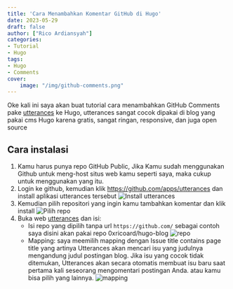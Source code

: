 ```yaml
---
title: 'Cara Menambahkan Komentar GitHub di Hugo'
date: 2023-05-29
draft: false
author: ["Rico Ardiansyah"]
categories:
- Tutorial
- Hugo
tags:
- Hugo
- Comments
cover:
    image: "/img/github-comments.png"
---
```

Oke kali ini saya akan buat tutorial cara menambahkan GitHub Comments pake [utterances](https://utteranc.es/) ke Hugo, utterances sangat cocok dipakai di blog yang pakai cms Hugo karena gratis, sangat ringan, responsive, dan juga open source
## Cara instalasi
1. Kamu harus punya repo GitHub Public, Jika Kamu sudah menggunakan Github untuk meng-host situs web kamu seperti saya, maka cukup untuk menggunakan yang itu.
2. Login ke github, kemudian klik https://github.com/apps/utterances dan install aplikasi utterances tersebut
![Install utterances](/img/IMG_6309.png)
3. Kemudian pilih repositori yang ingin kamu tambahkan komentar dan klik install
![Pilih repo](/img/IMG_6310.png)
4. Buka web [utterances](https://utteranc.es/) dan isi:
    - Isi repo yang dipilih tanpa url ``https://github.com/`` sebagai contoh saya disini akan pakai repo 0xricoard/hugo-blog
      ![repo](/img/repo.png)
    - Mapping: saya meemilih mapping dengan Issue title contains page title yang artinya Utterances akan mencari isu yang judulnya mengandung judul postingan blog. Jika isu yang cocok tidak ditemukan, Utterances akan secara otomatis membuat isu baru saat pertama kali seseorang mengomentari postingan Anda. atau kamu bisa pilih yang lainnya.
![mapping](/img/mapping.png)
